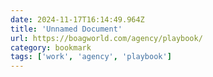 ```yaml
---
date: 2024-11-17T16:14:49.964Z
title: 'Unnamed Document'
url: https://boagworld.com/agency/playbook/
category: bookmark
tags: ['work', 'agency', 'playbook']
---
```

